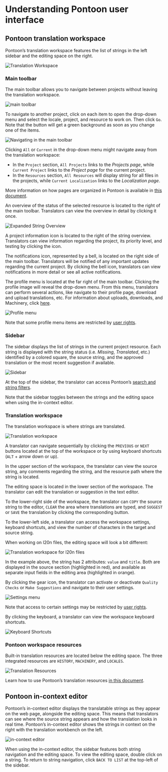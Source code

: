 # Understanding Pontoon user interface

## Pontoon translation workspace

Pontoon’s translation workspace features the list of strings in the left sidebar and the editing space on the right.

![Translation Workspace](/assets/images/pontoon/ui/translation_workspace.png)

### Main toolbar

The main toolbar allows you to navigate between projects without leaving the translation workspace.

![main toolbar](/assets/images/pontoon/ui/main_toolbar.png)

To navigate to another project, click on each item to open the drop-down menu and select the locale, project, and resource to work on. Then click `Go`. Note that the button will get a green background as soon as you change one of the items.

![Navigating in the main toolbar](/assets/images/pontoon/ui/main_nav.png)

Clicking `All` or `Current` in the drop-down menu might navigate away from the translation workspace:
* In the `Project` section, `All Projects` links to the *Projects page*, while `Current Project` links to the *Project page* for the current project.
* In the `Resources` section, `All Resources` will display string for all files in the projects, while `Current Localization` links to the *Localization page*.

More information on how pages are organized in Pontoon is available in [this document](teams_projects.md).

An overview of the status of the selected resource is located to the right of the main toolbar. Translators can view the overview in detail by clicking it once.

![Expanded String Overview](/assets/images/pontoon/ui/string_overview.png)

A project information icon is located to the right of the string overview. Translators can view information regarding the project, its priority level, and testing by clicking the icon.

The notifications icon, represented by a bell, is located on the right side of the main toolbar. Translators will be notified of any important updates regarding the current project. By clicking the bell icon, translators can view notifications in more detail or see all active notifications.

The profile menu is located at the far right of the main toolbar. Clicking the profile image will reveal the drop-down menu. From this menu, translators can perform several actions, like navigate to their profile page, download and upload translations, etc. For information about uploads, downloads, and Machinery, click [here](resources.md).

![Profile menu](/assets/images/pontoon/ui/profile_menu.png)

Note that some profile menu items are restricted by [user rights](users.md#user-roles).

### Sidebar

The sidebar displays the list of strings in the current project resource. Each string is displayed with the string status (i.e. *Missing*, *Translated*, etc.) identified by a colored square, the source string, and the approved translation or the most recent suggestion if available.

![Sidebar](/assets/images/pontoon/ui/sidebar.png)

At the top of the sidebar, the translator can access Pontoon’s [search and string filters](search_filters.md).

Note that the sidebar toggles between the strings and the editing space when using the in-context editor.

### Translation workspace

The translation workspace is where strings are translated.

![Translation workspace](/assets/images/pontoon/ui/workspace_standard.png)

A translator can navigate sequentially by clicking the `PREVIOUS` or `NEXT` buttons located at the top of the workspace or by using keyboard shortcuts (`ALT` + arrow down or up).

In the upper section of the workspace, the translator can view the source string, any comments regarding the string, and the resource path where the string is located.

The editing space is located in the lower section of the workspace. The translator can edit the translation or suggestion in the text editor.

To the lower-right side of the workspace, the translator can `COPY` the source string to the editor, `CLEAR` the area where translations are typed, and `SUGGEST` or `SAVE` the translation by clicking the corresponding button.

To the lower-left side, a translator can access the workspace settings, keyboard shortcuts, and view the number of characters in the target and source string.

When working on l20n files, the editing space will look a bit different:

![Translation workspace for l20n files](/assets/images/pontoon/ui/workspace_l20n.png)

In the example above, the string has 2 attributes: `value` and `title`. Both are displayed in the source section (highlighted in red), and available as separate input fields in the editing area (highlighted in orange).

By clicking the gear icon, the translator can activate or deactivate `Quality Checks` or `Make Suggestions` and navigate to their user settings.

![Settings menu](/assets/images/pontoon/ui/settings.png)

Note that access to certain settings may be restricted by [user rights](users.md#user-roles).

By clicking the keyboard, a translator can view the workspace keyboard shortcuts.

![Keyboard Shortcuts](/assets/images/pontoon/ui/shortcuts.png)

### Pontoon workspace resources

Built-in translation resources are located below the editing space. The three integrated resources are `HISTORY`, `MACHINERY`, and `LOCALES`.

![Translation Resources](/assets/images/pontoon/ui/resources.png)

Learn how to use Pontoon’s translation resources [in this document](resources.md).

## Pontoon in-context editor

Pontoon’s in-context editor displays the translatable strings as they appear on the web page, alongside the editing space. This means that translators can see where the source string appears and how the translation looks in real time. Pontoon’s in-context editor shows the strings in context on the right with the translation workbench on the left.

![in-context editor](/assets/images/pontoon/ui/incontext_edit.png)

When using the in-context editor, the sidebar features both string navigation and the editing space. To view the editing space, double click on a string. To return to string navigation, click `BACK TO LIST` at the top-left of the sidebar.
